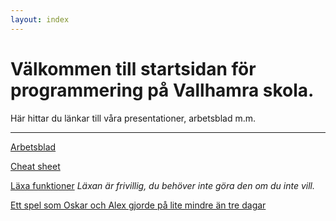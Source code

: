 ```yaml
---
layout: index
---
```


# Välkommen till startsidan för programmering på Vallhamra skola.
Här hittar du länkar till våra presentationer, arbetsblad m.m.

---

[Arbetsblad](worksheet.html)

[Cheat sheet](cheat-sheet.html)

[Läxa funktioner](homework-functions.html) *Läxan är frivillig, du behöver inte göra den om du inte vill.*

[Ett spel som Oskar och Alex gjorde på lite mindre än tre dagar](https://ldjam.com/events/ludum-dare/44/the-cult-of-the-midnight-sun)
